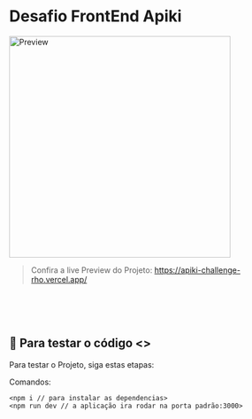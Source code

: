 # Desafio FrontEnd Apiki

<img src="https://raw.githubusercontent.com/NycolasSM/assets/main/Apiki%20Challenge%20Preview%20Gif.gif" height="400px" alt="Preview">

> Confira a live Preview do Projeto: <a href ="/https://apiki-challenge-rho.vercel.app/">https://apiki-challenge-rho.vercel.app/</a>

<br>
<br>
<br>

## 🚀 Para testar o código <>

Para testar o Projeto, siga estas etapas:

Comandos:
```
<npm i // para instalar as dependencias>
<npm run dev // a aplicação ira rodar na porta padrão:3000>
```
</br>